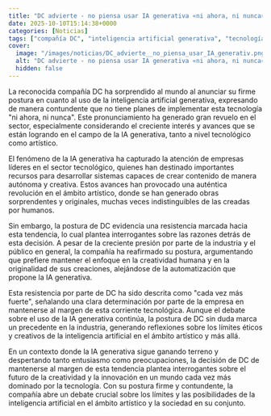 ```yaml
---
title: "DC advierte - no piensa usar IA generativa «ni ahora, ni nunca»"
date: 2025-10-10T15:14:38+0000
categories: [Noticias]
tags: ["compañía DC", "inteligencia artificial generativa", "tecnología", "IA generativa", "creatividad humana", "automatización", "industria."]
cover:
  image: "/images/noticias/DC_advierte__no_piensa_usar_IA_generativ.png"
  alt: "DC advierte - no piensa usar IA generativa «ni ahora, ni nunca»"
  hidden: false
---
```


La reconocida compañía DC ha sorprendido al mundo al anunciar su firme postura en cuanto al uso de la inteligencia artificial generativa, expresando de manera contundente que no tiene planes de implementar esta tecnología "ni ahora, ni nunca". Este pronunciamiento ha generado gran revuelo en el sector, especialmente considerando el creciente interés y avances que se están logrando en el campo de la IA generativa, tanto a nivel tecnológico como artístico.

El fenómeno de la IA generativa ha capturado la atención de empresas líderes en el sector tecnológico, quienes han destinado importantes recursos para desarrollar sistemas capaces de crear contenido de manera autónoma y creativa. Estos avances han provocado una auténtica revolución en el ámbito artístico, donde se han generado obras sorprendentes y originales, muchas veces indistinguibles de las creadas por humanos.

Sin embargo, la postura de DC evidencia una resistencia marcada hacia esta tendencia, lo cual plantea interrogantes sobre las razones detrás de esta decisión. A pesar de la creciente presión por parte de la industria y el público en general, la compañía ha reafirmado su postura, argumentando que prefiere mantener el enfoque en la creatividad humana y en la originalidad de sus creaciones, alejándose de la automatización que propone la IA generativa.

Esta resistencia por parte de DC ha sido descrita como "cada vez más fuerte", señalando una clara determinación por parte de la empresa en mantenerse al margen de esta corriente tecnológica. Aunque el debate sobre el uso de la IA generativa continúa, la postura de DC sin duda marca un precedente en la industria, generando reflexiones sobre los límites éticos y creativos de la inteligencia artificial en el ámbito artístico y más allá.

En un contexto donde la IA generativa sigue ganando terreno y despertando tanto entusiasmo como preocupaciones, la decisión de DC de mantenerse al margen de esta tendencia plantea interrogantes sobre el futuro de la creatividad y la innovación en un mundo cada vez más dominado por la tecnología. Con su postura firme y contundente, la compañía abre un debate crucial sobre los límites y las posibilidades de la inteligencia artificial en el ámbito artístico y la sociedad en su conjunto.

